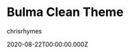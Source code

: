 ---
title: Bulma Clean Theme
github: https://github.com/chrisrhymes/bulma-clean-theme
demo: https://www.csrhymes.com/bulma-clean-theme/
author: chrisrhymes
date: 2020-08-22T00:00:00.000Z
ssg:
  - Jekyll
cms:
  - Markdown
css:
  - Bulma
category:
  - Blog
  - Portfolio
  - Documentation
description: >-
  A clean and simple Jekyll theme built with the Bulma CSS framework providing a
  variety of page layouts anb blog pages.
draft: true
publish_date: '2018-10-13T20:07:28Z'
update_date: '2022-03-05T19:41:40Z'
github_star: 294
github_fork: 372
---